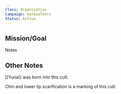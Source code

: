 ```yaml
---
Class: Organization
Campaign: Gatewalkers
Status: Active
---
```

## Mission/Goal
Notes
## Other Notes
[[Yuna]] was born into this cult.

Chin and lower lip scarification is a marking of this cult.
